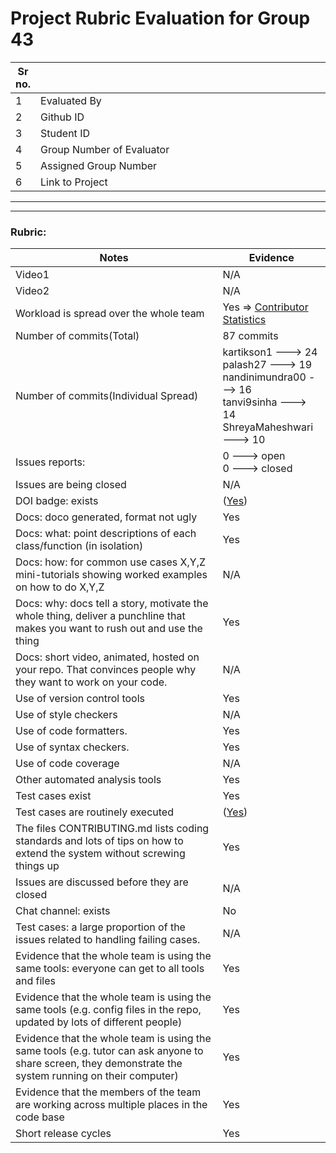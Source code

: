 # Project Rubric Evaluation for Group 43

|Sr no.| <div style="width:500px"></div> |<div style="width:500px"></div> |
|-----|----------------|----------------|
|1| Evaluated By  |Boscosylvester John Chittilapilly|
|2| Github ID | boscosylvester-john |
|3| Student ID | bchitti, 200473357 |
|4| Group Number of Evaluator | 10 |
|5| Assigned Group Number | 3 |
|6| Link to Project | [Group 3](https://github.com/kartikson1/Group3-CSC510-HW2345) |

******
******

### Rubric:


|Notes|Evidence|
|-----|---------|
|Video1| N/A | 
|Video2| N/A | 
|Workload is spread over the whole team | Yes => [Contributor Statistics](https://github.com/kartikson1/Group3-CSC510-HW2345/graphs/contributors) |
|Number of commits(Total)| 87 commits |
|Number of commits(Individual Spread)| kartikson1 ---> 24 <br> palash27 ---> 19 <br> nandinimundra00 ---> 16 <br> tanvi9sinha ---> 14 <br> ShreyaMaheshwari ---> 10 
|Issues reports: | 0 ---> open <br> 0 ---> closed |
|Issues are being closed| N/A |
|DOI badge: exists| ([Yes](https://zenodo.org/record/7094968)) |
|Docs: doco generated, format not ugly | Yes |
|Docs: what: point descriptions of each class/function (in isolation) | Yes |
|Docs: how: for common use cases X,Y,Z mini-tutorials showing worked examples on how to do X,Y,Z| N/A | 
|Docs: why: docs tell a story, motivate the whole thing, deliver a punchline that makes you want to rush out and use the thing| Yes |
|Docs: short video, animated, hosted on your repo. That convinces people why they want to work on your code.| N/A |
|Use of version control tools| Yes |
|Use of style checkers | N/A |
|Use of code formatters. | Yes |
|Use of syntax checkers. | Yes |
|Use of code coverage | N/A |
|Other automated analysis tools| Yes |
|Test cases exist| Yes |
|Test cases are routinely executed|  ([Yes](https://github.com/kartikson1/Group3-CSC510-HW2345/actions))|
|The files CONTRIBUTING.md lists coding standards and lots of tips on how to extend the system without screwing things up| Yes |
|Issues are discussed before they are closed| N/A |
|Chat channel: exists| No |
|Test cases: a large proportion of the issues related to handling failing cases.| N/A |
|Evidence that the whole team is using the same tools: everyone can get to all tools and files| Yes |
|Evidence that the whole team is using the same tools (e.g. config files in the repo, updated by lots of different people)| Yes |
|Evidence that the whole team is using the same tools (e.g. tutor can ask anyone to share screen, they demonstrate the system running on their computer)| Yes |
|Evidence that the members of the team are working across multiple places in the code base| Yes |
|Short release cycles | Yes |
